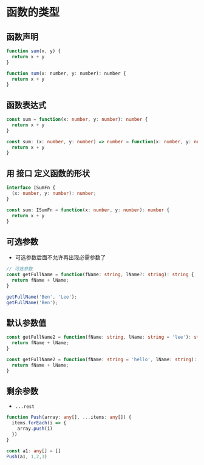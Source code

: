 # 函数的类型

## 函数声明

```js
function sum(x, y) {
  return x + y
}

function sum(x: number, y: number): number {
  return x + y
}
```

## 函数表达式

```ts
const sum = function(x: number, y: number): number {
  return x + y
}

const sum: (x: number, y: number) => number = function(x: number, y: number): number {
  return x + y
}
```

## 用 **接口** 定义函数的形状

```ts 
interface ISumFn {
  (x: number, y: number): number;
}

const sum: ISumFn = function(x: number, y: number): number {
  return x + y
}
```

## 可选参数

- 可选参数后面不允许再出现必需参数了

```ts
// 可选参数
const getFullName = function(fName: string, lName?: string): string {
  return fName + lName;
}

getFullName('Ben', 'Lee');
getFullName('Ben');
```

## 默认参数值

```ts
const getFullName2 = function(fName: string, lName: string = 'lee'): string {
  return fName + lName;
}

const getFullName2 = function(fName: string = 'hello', lName: string): string {
  return fName + lName;
}
```

## 剩余参数

- `...rest`

```ts
function Push(array: any[], ...items: any[]) {
  items.forEach(i => {
    array.push(i)
  })
}

const a1: any[] = []
Push(a1, 1,2,3)
```